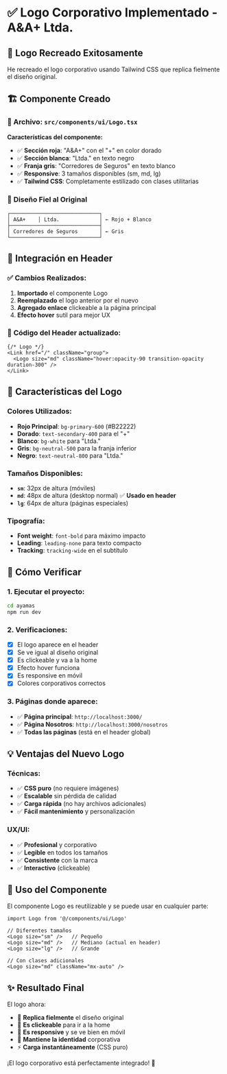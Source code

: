# ✅ Logo Corporativo Implementado - A&A+ Ltda.

## 🎨 **Logo Recreado Exitosamente**

He recreado el logo corporativo usando Tailwind CSS que replica fielmente el diseño original.

## 🏗️ **Componente Creado**

### 📁 Archivo: `src/components/ui/Logo.tsx`

**Características del componente:**
- ✅ **Sección roja**: "A&A+" con el "+" en color dorado
- ✅ **Sección blanca**: "Ltda." en texto negro
- ✅ **Franja gris**: "Corredores de Seguros" en texto blanco
- ✅ **Responsive**: 3 tamaños disponibles (sm, md, lg)
- ✅ **Tailwind CSS**: Completamente estilizado con clases utilitarias

### 🎯 **Diseño Fiel al Original**
```
┌─────────────────────────────┐
│ A&A+    │ Ltda.             │ ← Rojo + Blanco
├─────────────────────────────┤
│ Corredores de Seguros       │ ← Gris
└─────────────────────────────┘
```

## 🔧 **Integración en Header**

### ✅ **Cambios Realizados:**
1. **Importado** el componente Logo
2. **Reemplazado** el logo anterior por el nuevo
3. **Agregado enlace** clickeable a la página principal
4. **Efecto hover** sutil para mejor UX

### 📝 **Código del Header actualizado:**
```tsx
{/* Logo */}
<Link href="/" className="group">
  <Logo size="md" className="hover:opacity-90 transition-opacity duration-300" />
</Link>
```

## 🎨 **Características del Logo**

### **Colores Utilizados:**
- **Rojo Principal**: `bg-primary-600` (#B22222)
- **Dorado**: `text-secondary-400` para el "+"
- **Blanco**: `bg-white` para "Ltda."
- **Gris**: `bg-neutral-500` para la franja inferior
- **Negro**: `text-neutral-800` para "Ltda."

### **Tamaños Disponibles:**
- **`sm`**: 32px de altura (móviles)
- **`md`**: 48px de altura (desktop normal) ✅ **Usado en header**
- **`lg`**: 64px de altura (páginas especiales)

### **Tipografía:**
- **Font weight**: `font-bold` para máximo impacto
- **Leading**: `leading-none` para texto compacto
- **Tracking**: `tracking-wide` en el subtítulo

## 🚀 **Cómo Verificar**

### 1. **Ejecutar el proyecto:**
```bash
cd ayamas
npm run dev
```

### 2. **Verificaciones:**
- [x] El logo aparece en el header
- [x] Se ve igual al diseño original
- [x] Es clickeable y va a la home
- [x] Efecto hover funciona
- [x] Es responsive en móvil
- [x] Colores corporativos correctos

### 3. **Páginas donde aparece:**
- ✅ **Página principal**: `http://localhost:3000/`
- ✅ **Página Nosotros**: `http://localhost:3000/nosotros`
- ✅ **Todas las páginas** (está en el header global)

## 💡 **Ventajas del Nuevo Logo**

### **Técnicas:**
- ✅ **CSS puro** (no requiere imágenes)
- ✅ **Escalable** sin pérdida de calidad
- ✅ **Carga rápida** (no hay archivos adicionales)
- ✅ **Fácil mantenimiento** y personalización

### **UX/UI:**
- ✅ **Profesional** y corporativo
- ✅ **Legible** en todos los tamaños
- ✅ **Consistente** con la marca
- ✅ **Interactivo** (clickeable)

## 🔄 **Uso del Componente**

El componente Logo es reutilizable y se puede usar en cualquier parte:

```tsx
import Logo from '@/components/ui/Logo'

// Diferentes tamaños
<Logo size="sm" />   // Pequeño
<Logo size="md" />   // Mediano (actual en header)
<Logo size="lg" />   // Grande

// Con clases adicionales
<Logo size="md" className="mx-auto" />
```

## ✨ **Resultado Final**

El logo ahora:
- 🎯 **Replica fielmente** el diseño original
- 🔗 **Es clickeable** para ir a la home
- 📱 **Es responsive** y se ve bien en móvil
- 🎨 **Mantiene la identidad** corporativa
- ⚡ **Carga instantáneamente** (CSS puro)

¡El logo corporativo está perfectamente integrado! 🚀
